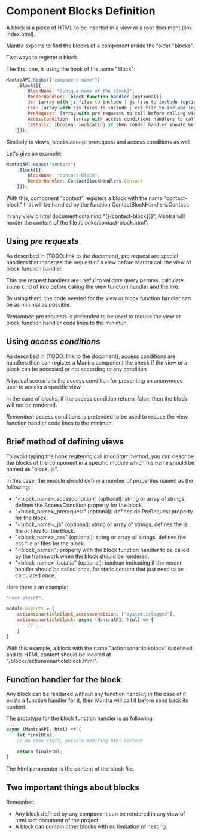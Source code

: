 # Component Blocks Definition

A block is a piece of HTML to be inserted in a view or a root document (link index.html).

Mantra expects to find the blocks of a component inside the folder "blocks".

Two ways to register a block.

The first one, is using the hook of the name "Block":

```js
MantraAPI.Hooks(["component name"])
    .Block([{
        BlockName: "[unique name of the block]",
        RenderHandler: [block function handler (optional)]
        Js: [array with js files to include | js file to include (optional)],
        Css: [array with css files to include | css file to include (optional)],
        PreRequest: [array with pre requests to call before calling view handler (optional)],
        AccessCondition: [array with access conditions handlers to call before calling view handler (optional)],
        IsStatic: [boolean indicating if then render handler should be called once (optional)]
    }]);
```

Similarly to views, blocks accept prerequest and access conditions as well.

Let's give an example:

```js
MantraAPI.Hooks("contact")
    .Block([{
        BlockName: "contact-block",
        RenderHandler: ContactBlockHandlers.Contact
    }]);
```

With this, component "contact" registers a block with the name "contact-block" that will be handled by the function ContactBlockHandlers.Contact.

In any view o html document cotaining "&lcub;&lcub;&lcub;contact-block}}}", Mantra will render the content of the file /blocks/contact-block.html".

## Using *pre requests*
As described in (TODO: link to the document), pre request are special handlers that manages the request of a view before Mantra call the view of block function handler.

This pre request handlers are useful to validate query params, calculate some kind of info before calling the view function handler and the like.

By using them, the code needed for the view or block function handler can be as minimal as possible.

*Remember:* pre requests is pretended to be used to reduce the view or block function handler code lines to the minimun.

## Using *access conditions*
As described in (TODO: link to the document), access conditions are handlers than can register a Mantra component the check if the view or a block can be accessed or not according to any condition.

A typical scenario is the access condition for preventing an anonymous user to access a specific view.

In the case of blocks, if the access condition returns false, then the block will not be rendered.

*Remember:* access conditions is pretended to be used to reduce the view function handler code lines to the minimun.

## Brief method of defining views

To avoid typing the hook regitering call in *onStart* method, you can describe the blocks of the component in a specific module which file name should be named as "block.<component name>.js".

In this case, the module should define a number of properties named as the following:
* "<block_name>_accescondition" (optional): string or array of strings, defines the AccessCondition property for the block.
* "<block_name>_prerequest" (optional): defines de PreRequest property for the block.
* "<block_name>_js" (optional): string or array of strings, defines the js file or files for the block.
* "<block_name>_css" (optional): string or array of strings, defines the css file or files for the block.
* "<block_name>": property with the block function handler to be called by the framework when the block should be rendered.
* "<block_name>_isstatic" (optional): boolean indicating if the render handler should be called once, for static content that just need to be calculated once.

Here there's an example:

```js
"user strict";

module.exports = {
    actionsonarticleblock_accesscondition: ["system.islogged"],
    actionsonarticleblock: async (MantraAPI, html) => {
        // ...    
    }
}
```

With this example, a block with the name "actionsonarticleblock" is defined and its HTML content should be located at "/blocks/actionsonarticleblock.html".

## Function handler for the block
Any block can be rendered without any function handler; in the case of it exists a function handler for it, then Mantra will call it before send back its content.

The prototype for the block function handler is as following:

```js
async (MantraAPI, html) => {
    let finalHtml;
    // Do some stuff, posible modifing html content

    return finalHtml;
}
```

The html paramenter is the content of the block file.

## Two important things about blocks
Remember:
* Any block defined by any component can be rendered in any view of html root document of the project.
* A block can contain other blocks with no limitation of nesting.
